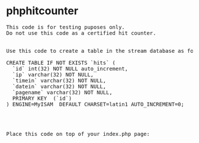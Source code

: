 # phphitcounter
<pre>
This code is for testing puposes only.
Do not use this code as a certified hit counter.


Use this code to create a table in the stream database as follows:

CREATE TABLE IF NOT EXISTS `hits` (
  `id` int(32) NOT NULL auto_increment,
  `ip` varchar(32) NOT NULL,
  `timein` varchar(32) NOT NULL,
  `datein` varchar(32) NOT NULL,
  `pagename` varchar(32) NOT NULL,
  PRIMARY KEY  (`id`)
) ENGINE=MyISAM  DEFAULT CHARSET=latin1 AUTO_INCREMENT=0;




Place this code on top of your index.php page:


<?php
session_start();
$_SESSION['pagename'] = "zulu index";
include "db/pushhits.php";
?>

</pre>
